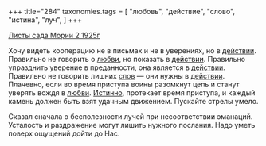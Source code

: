 +++
title="284"
taxonomies.tags = [
 "любовь",
 "действие",
 "слово",
 "истина",
 "луч",
]
+++

[Листы сада Мории 2 1925г](/agni/1925)

Хочу видеть кооперацию не в письмах и не в уверениях, но в [действии](/tags/действие). Правильно не говорить о [любви](/tags/любовь), но показать в [действии](/tags/действие). Правильно упразднить уверение в преданности, она является в [действии](/tags/действие). Правильно не говорить лишних [слов](/tags/слово) — они нужны в [действии](/tags/действие). Плачевно, если во время приступа воины разомкнут цепь и станут уверять вождя в [любви](/tags/любовь). [Истинно](/tags/истина), протекает время приступа, и каждый камень должен быть взят удачным движением. Пускайте стрелы умело.   

Сказал сначала о бесполезности лучей при несоответствии эманаций. Усталость и раздражение могут лишить нужного послания. Надо уметь поверх ощущений дойти до Нас.   

